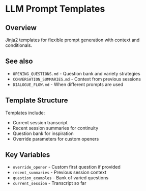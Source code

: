 # LLM Prompt Templates

## Overview

Jinja2 templates for flexible prompt generation with context and conditionals.

## See also

- `OPENING_QUESTIONS.md` - Question bank and variety strategies
- `CONVERSATION_SUMMARIES.md` - Context from previous sessions
- `DIALOGUE_FLOW.md` - When different prompts are used

## Template Structure

Templates include:
- Current session transcript
- Recent session summaries for continuity
- Question bank for inspiration
- Override parameters for custom openers

## Key Variables

- `override_opener` - Custom first question if provided
- `recent_summaries` - Previous session context
- `question_examples` - Bank of varied questions
- `current_session` - Transcript so far